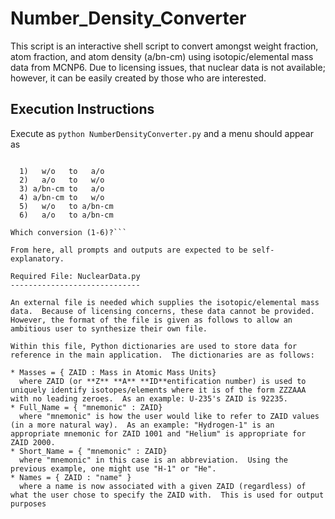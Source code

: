 Number_Density_Converter
========================

This script is an interactive shell script to convert amongst weight fraction, atom fraction, and atom density (a/bn-cm) using isotopic/elemental mass data from MCNP6.  Due to licensing issues, that nuclear data is not available; however, it can be easily created by those who are interested.

Execution Instructions
----------------------

Execute as ```python NumberDensityConverter.py``` and a menu should appear as

```Convert:

  1)   w/o   to   a/o
  2)   a/o   to   w/o
  3) a/bn-cm to   a/o
  4) a/bn-cm to   w/o 
  5)   w/o   to a/bn-cm
  6)   a/o   to a/bn-cm

Which conversion (1-6)?```

From here, all prompts and outputs are expected to be self-explanatory.

Required File: NuclearData.py
-----------------------------

An external file is needed which supplies the isotopic/elemental mass data.  Because of licensing concerns, these data cannot be provided.  However, the format of the file is given as follows to allow an ambitious user to synthesize their own file.

Within this file, Python dictionaries are used to store data for reference in the main application.  The dictionaries are as follows:

* Masses = { ZAID : Mass in Atomic Mass Units}
  where ZAID (or **Z** **A** **ID**entification number) is used to uniquely identify isotopes/elements where it is of the form ZZZAAA with no leading zeroes.  As an example: U-235's ZAID is 92235.
* Full_Name = { "mnemonic" : ZAID}
  where "mnemonic" is how the user would like to refer to ZAID values (in a more natural way).  As an example: "Hydrogen-1" is an appropriate mnemonic for ZAID 1001 and "Helium" is appropriate for ZAID 2000.
* Short_Name = { "mnemonic" : ZAID}
  where "mnemonic" in this case is an abbreviation.  Using the previous example, one might use "H-1" or "He".
* Names = { ZAID : "name" }
  where a name is now associated with a given ZAID (regardless) of what the user chose to specify the ZAID with.  This is used for output purposes
